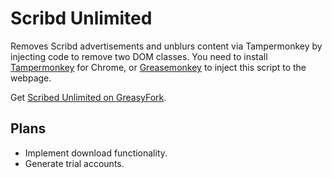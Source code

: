 # Scribd Unlimited

Removes Scribd advertisements and unblurs content via Tampermonkey by injecting code to remove two DOM classes. You need to install [Tampermonkey](https://chrome.google.com/webstore/detail/tampermonkey/dhdgffkkebhmkfjojejmpbldmpobfkfo) for Chrome, or [Greasemonkey](https://addons.mozilla.org/en-US/firefox/addon/greasemonkey/) to inject this script to the webpage.

Get [Scribed Unlimited on GreasyFork](https://greasyfork.org/en/scripts/39439-scribd-unlimited).

## Plans

* Implement download functionality.
* Generate trial accounts.